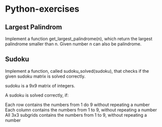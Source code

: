 # Python-exercises

## Largest Palindrom

Implement a function get_largest_palindrome(n), which return the largest palindrome smaller than n. Given number n can also be palindrome.

## Sudoku

Implement a function, called sudoku_solved(sudoku), that checks if the given sudoku matrix is solved correctly.

sudoku is a 9x9 matrix of integers.

A sudoku is solved correctly, if:

Each row contains the numbers from 1 do 9 without repeating a number
Each column contains the numbers from 1 to 9, without repeating a number
All 3x3 subgrids contains the numbers from 1 to 9, without repeating a number
